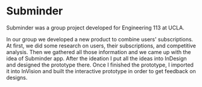 # Subminder
Subminder was a group project developed for Engineering 113 at UCLA. 


In our group we developed a new product to combine users' subscriptions. 
At first, we did some research on users, their subscriptions, and competitive analysis. 
Then we gathered all those information and we came up with the idea of Subminder app. 
After the ideation I put all the ideas into InDesign and designed the prototype there. 
Once I finished the prototype, I imported it into InVision and built the interactive prototype in order to get feedback on designs.
